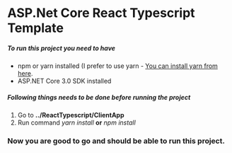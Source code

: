 # ASP.Net Core React Typescript Template

##### To run this project you need to have
- npm or yarn installed (I prefer to use yarn - [You can install yarn from here](https://yarnpkg.com/en/).
- ASP.NET Core 3.0 SDK installed

##### Following things needs to be done before running the project
1. Go to  **../ReactTypescript/ClientApp**
2. Run command *yarn install* **or** *npm install*

### Now you are good to go and should be able to run this project.
